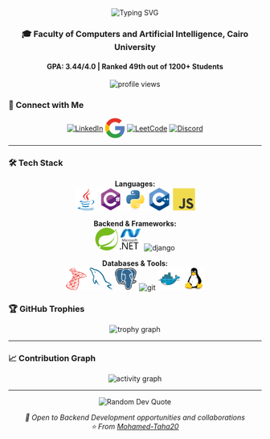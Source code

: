 <div align="center">
  <img src="https://readme-typing-svg.herokuapp.com?font=Fira+Code&weight=600&size=28&pause=1000&color=BD93F9&center=true&vCenter=true&width=500&lines=Hi+%F0%9F%91%8B%2C+I'm+Mohamed+Taha;Backend+Developer;Information+Systems+Student;Top+4%25+at+Cairo+University" alt="Typing SVG" />
</div>

<h3 align="center">🎓 Faculty of Computers and Artificial Intelligence, Cairo University</h3>
<h4 align="center">GPA: 3.44/4.0 | Ranked 49th out of 1200+ Students</h4>

<p align="center">
  <img src="https://komarev.com/ghpvc/?username=Mohamed-Taha20&label=Profile%20views&color=bd93f9&style=flat" alt="profile views" />
</p>

### 🤝 Connect with Me

<p align="center">
<a href="https://www.linkedin.com/in/mtaha20/" target="_blank"><img align="center" src="https://raw.githubusercontent.com/rahuldkjain/github-profile-readme-generator/master/src/images/icons/Social/linked-in-alt.svg" alt="LinkedIn" height="40" width="40" /></a>
<a href="mailto:mhmdth276@gmail.com" target="_blank"><img align="center" src="https://raw.githubusercontent.com/devicons/devicon/master/icons/google/google-original.svg" alt="Email" height="40" width="40" /></a>
<a href="https://leetcode.com/u/Mohamed_Taha19/" target="_blank"><img align="center" src="https://raw.githubusercontent.com/rahuldkjain/github-profile-readme-generator/master/src/images/icons/Social/leet-code.svg" alt="LeetCode" height="40" width="40" /></a>
<a href="https://discord.gg/mohammed_taha" target="_blank"><img align="center" src="https://raw.githubusercontent.com/rahuldkjain/github-profile-readme-generator/master/src/images/icons/Social/discord.svg" alt="Discord" height="40" width="40" /></a>
</p>

---

### 🛠️ Tech Stack

<p align="center">
  <strong>Languages:</strong><br/>
  <img src="https://raw.githubusercontent.com/devicons/devicon/master/icons/java/java-original.svg" alt="java" width="45" height="45"/>
  <img src="https://raw.githubusercontent.com/devicons/devicon/master/icons/csharp/csharp-original.svg" alt="csharp" width="45" height="45"/>
  <img src="https://raw.githubusercontent.com/devicons/devicon/master/icons/python/python-original.svg" alt="python" width="45" height="45"/>
  <img src="https://raw.githubusercontent.com/devicons/devicon/master/icons/cplusplus/cplusplus-original.svg" alt="cplusplus" width="45" height="45"/>
  <img src="https://raw.githubusercontent.com/devicons/devicon/master/icons/javascript/javascript-original.svg" alt="javascript" width="45" height="45"/>
</p>

<p align="center">
  <strong>Backend & Frameworks:</strong><br/>
  <img src="https://raw.githubusercontent.com/devicons/devicon/master/icons/spring/spring-original.svg" alt="spring" width="45" height="45"/>
  <img src="https://raw.githubusercontent.com/devicons/devicon/master/icons/dot-net/dot-net-original-wordmark.svg" alt="dotnet" width="45" height="45"/>
  <img src="https://cdn.worldvectorlogo.com/logos/django.svg" alt="django" width="45" height="45"/>
</p>

<p align="center">
  <strong>Databases & Tools:</strong><br/>
  <img src="https://raw.githubusercontent.com/devicons/devicon/master/icons/microsoftsqlserver/microsoftsqlserver-plain.svg" alt="sqlserver" width="45" height="45"/>
  <img src="https://raw.githubusercontent.com/devicons/devicon/master/icons/mysql/mysql-original.svg" alt="mysql" width="45" height="45"/>
  <img src="https://raw.githubusercontent.com/devicons/devicon/master/icons/postgresql/postgresql-original.svg" alt="postgresql" width="45" height="45"/>
  <img src="https://www.vectorlogo.zone/logos/git-scm/git-scm-icon.svg" alt="git" width="45" height="45"/>
  <img src="https://raw.githubusercontent.com/devicons/devicon/master/icons/docker/docker-original.svg" alt="docker" width="45" height="45"/>
  <img src="https://raw.githubusercontent.com/devicons/devicon/master/icons/linux/linux-original.svg" alt="linux" width="45" height="45"/>
</p>


### 🏆 GitHub Trophies

<div align="center">
  <img src="https://github-profile-trophy.vercel.app?username=Mohamed-Taha20&theme=dracula&column=4&row=2&margin-w=15&margin-h=15&no-bg=false&no-frame=false" alt="trophy graph" />
</div>

---

### 📈 Contribution Graph

<div align="center">
  <img src="https://github-readme-activity-graph.vercel.app/graph?username=Mohamed-Taha20&radius=16&theme=dracula&area=true&hide_border=false" height="300" alt="activity graph" />
</div>

---

<div align="center">
  <img src="https://quotes-github-readme.vercel.app/api?type=horizontal&theme=dracula" alt="Random Dev Quote"/>
</div>

<p align="center">
  <i>💙 Open to Backend Development opportunities and collaborations</i><br>
  <i>⭐️ From <a href="https://github.com/Mohamed-Taha20">Mohamed-Taha20</a></i>
</p>
